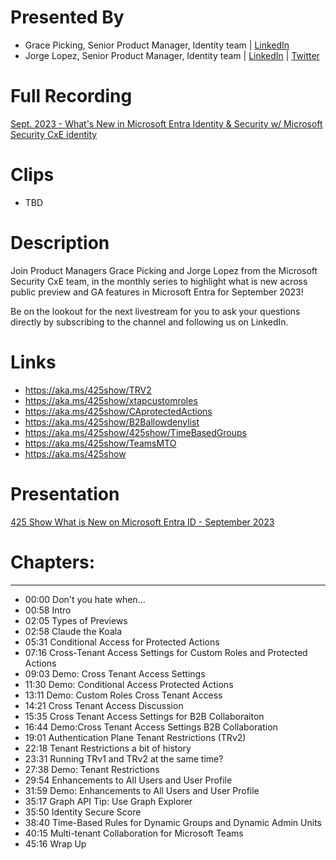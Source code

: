 # Presented By 
- Grace Picking, Senior Product Manager, Identity team | [LinkedIn](https://www.linkedin.com/in/grace-picking) 
- Jorge Lopez, Senior Product Manager, Identity team | [LinkedIn](https://www.linkedin.com/in/jorgealopez1/) | [Twitter](https://twitter.com/JorgeALopez)

# Full Recording
[Sept. 2023 - What's New in Microsoft Entra Identity & Security w/ Microsoft Security CxE identity](https://www.youtube.com/watch?v=0FgZcK4VVao)

# Clips
- TBD
  
# Description
Join Product Managers Grace Picking and Jorge Lopez from the Microsoft Security CxE team, in the monthly series to highlight what is new across public preview and GA features in Microsoft Entra for September 2023!

Be on the lookout for the next livestream for you to ask your questions directly by subscribing to the channel and following us on LinkedIn.

# Links
- https://aka.ms/425show/TRV2
- https://aka.ms/425show/xtapcustomroles
- https://aka.ms/425show/CAprotectedActions
- https://aka.ms/425show/B2Ballowdenylist
- https://aka.ms/425show/425show/TimeBasedGroups
- https://aka.ms/425show/TeamsMTO
- https://aka.ms/425show

# Presentation

[425 Show What is New on Microsoft Entra ID - September 2023](https://github.com/425show/EntraWhatsNew/blob/main/2023/Sept/425%20Show%20Connect%20September%202023.pptx)

# Chapters:
---------------------------
- 00:00 Don't you hate when...
- 00:58 Intro
- 02:05 Types of Previews
- 02:58 Claude the Koala
- 05:31 Conditional Access for Protected Actions
- 07:16 Cross-Tenant Access Settings for Custom Roles and Protected Actions
- 09:03 Demo: Cross Tenant Access Settings
- 11:30 Demo: Conditional Access Protected Actions
- 13:11 Demo: Custom Roles Cross Tenant Access
- 14:21 Cross Tenant Access Discussion
- 15:35 Cross Tenant Access Settings for B2B Collaboraiton
- 16:44 Demo:Cross Tenant Access Settings B2B Collaboration
- 19:01 Authentication Plane Tenant Restrictions (TRv2)
- 22:18 Tenant Restrictions a bit of history
- 23:31 Running TRv1 and TRv2 at the same time?
- 27:38 Demo: Tenant Restrictions
- 29:54 Enhancements to All Users and User Profile
- 31:59 Demo: Enhancements to All Users and User Profile
- 35:17 Graph API Tip: Use Graph Explorer
- 35:50 Identity Secure Score
- 38:40 Time-Based Rules for Dynamic Groups and Dynamic Admin Units
- 40:15 Multi-tenant Collaboration for Microsoft Teams
- 45:16 Wrap Up
